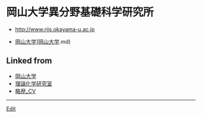 # 岡山大学異分野基礎科学研究所


* http://www.riis.okayama-u.ac.jp

[](http://www.riis.okayama-u.ac.jp/wp-content/uploads/2016/10/Logo.png)


* [岡山大学](岡山大学.md)][岡山大学](岡山大学.md).md)



## Linked from

* [岡山大学](岡山大学.md)
* [理論化学研究室](理論化学研究室.md)
* [略歴_CV](略歴_CV.md)


----
[Edit](https://github.com/vitroid/vitroid.github.io/edit/master/MD/岡山大学異分野基礎科学研究所.md)
